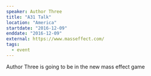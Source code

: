 ```yaml
---
speaker: Author Three
title: "A31 Talk"
location: "America"
startdate: "2016-12-09"
enddate: "2016-12-09"
external: https://www.masseffect.com/
tags:
  - event
---
```


Author Three is going to be in the new mass effect game
